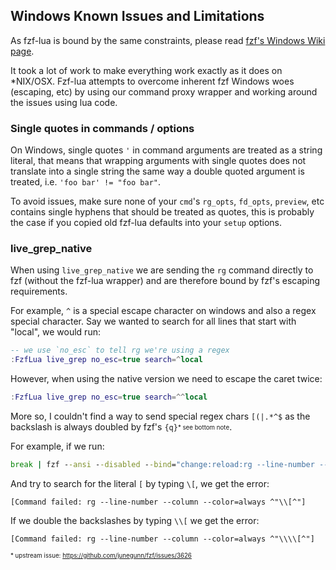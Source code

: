 ## Windows Known Issues and Limitations

As fzf-lua is bound by the same constraints, please read
[fzf's Windows Wiki page](https://github.com/junegunn/fzf/wiki/Windows).

It took a lot of work to make everything work exactly as it does on *NIX/OSX.
Fzf-lua attempts to overcome inherent fzf Windows woes (escaping, etc) by using
our command proxy wrapper and working around the issues using lua code.

### Single quotes in commands / options

On Windows, single quotes `'` in command arguments are treated as a string literal,
that means that wrapping arguments with single quotes does not translate into a single
string the same way a double quoted argument is treated, i.e. `'foo bar' != "foo bar"`.

To avoid issues, make sure none of your `cmd`'s `rg_opts`, `fd_opts`, `preview`, etc
contains single hyphens that should be treated as quotes, this is probably the case
if you copied old fzf-lua defaults into your `setup` options.

### live_grep_native

When using `live_grep_native` we are sending the `rg` command directly
to fzf (without the fzf-lua wrapper) and are therefore bound by fzf's escaping
requirements.

For example, `^` is a special escape character on windows and also a regex special
character. Say we wanted to search for all lines that start with "local", we would
run:
```lua
-- we use `no_esc` to tell rg we're using a regex
:FzfLua live_grep no_esc=true search=^local
```

However, when using the native version we need to escape the caret twice:
```lua
:FzfLua live_grep no_esc=true search=^^local
```

More so, I couldn't find a way to send special regex chars `[(|.*^$` as the backslash
is always doubled by fzf's `{q}`<sub><sup>&ast; see bottom note</sup></sub>.

For example, if we run:
```cmd
break | fzf --ansi --disabled --bind="change:reload:rg --line-number --column --color=always {q}"
```

And try to search for the literal `[` by typing `\[`, we get the error:
```
[Command failed: rg --line-number --column --color=always ^"\\[^"]
```

If we double the backslashes by typing `\\[` we get the error:
```
[Command failed: rg --line-number --column --color=always ^"\\\\[^"]
```

<sub><sup>&ast; upstream issue: https://github.com/junegunn/fzf/issues/3626</sup></sub>
